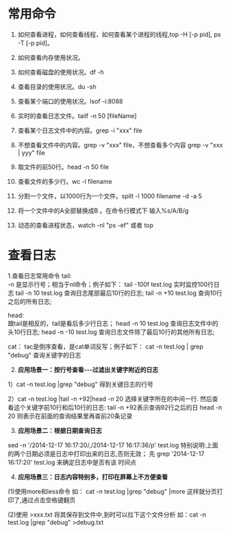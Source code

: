 

# 常用命令

1. 如何查看进程，如何查看线程，如何查看某个进程的线程,top -H [-p pid], ps -T [-p pid]。 

2. 如何查看内存使用状况。 

3. 如何查看磁盘的使用状况。df -h 

4. 查看目录的使用状况。du -sh 

5. 查看某个端口的使用状况。lsof -i:8088 

6. 实时的查看日志文件。tailf -n 50 [fileName] 

7. 查看某个日志文件中的内容。grep -i "xxx" file 

8. 不想查看文件中的内容。grep -v "xxx" file，不想查看多个内容 grep -v "xxx | yyy" file 

9. 取文件的前50行。head -n 50 file 

10. 查看文件的多少行。wc -l filename 

11. 分割一个文件，以1000行为一个文件。spilt -l 1000 filename -d -a 5 

12. 将一个文件中的A全部替换成B 。在命令行模式下 输入%s/A/B/g 

13. 动态的查看进程状态，watch -nl "ps -ef" 或者 top



# 查看日志

1.查看日志常用命令
tail:  
-n  是显示行号；相当于nl命令；例子如下：
tail -100f test.log      实时监控100行日志
tail  -n  10  test.log   查询日志尾部最后10行的日志;
tail -n +10 test.log    查询10行之后的所有日志;
    
head:  
跟tail是相反的，tail是看后多少行日志；
head -n 10  test.log   查询日志文件中的头10行日志;
head -n -10  test.log   查询日志文件除了最后10行的其他所有日志;
    
cat： 
tac是倒序查看，是cat单词反写；例子如下：
cat -n test.log | grep "debug"   查询关键字的日志



2. **应用场景一：按行号查看---过滤出关键字附近的日志**

1）cat -n test.log |grep "debug"  得到关键日志的行号

2）cat -n test.log |tail -n +92|head -n 20  选择关键字所在的中间一行. 然后查看这个关键字前10行和后10行的日志:
tail -n +92表示查询92行之后的日
head -n 20 则表示在前面的查询结果里再查前20条记录


3. **应用场景二：根据日期查询日志**

sed -n '/2014-12-17 16:17:20/,/2014-12-17 16:17:36/p'  test.log
特别说明:上面的两个日期必须是日志中打印出来的日志,否则无效；
先 grep '2014-12-17 16:17:20' test.log 来确定日志中是否有该 时间点

4. **应用场景三：日志内容特别多，打印在屏幕上不方便查看**

(1)使用more和less命令
如： cat -n test.log |grep "debug" |more     这样就分页打印了,通过点击空格键翻页

(2)使用 >xxx.txt 将其保存到文件中,到时可以拉下这个文件分析
如：cat -n test.log |grep "debug"  >debug.txt

